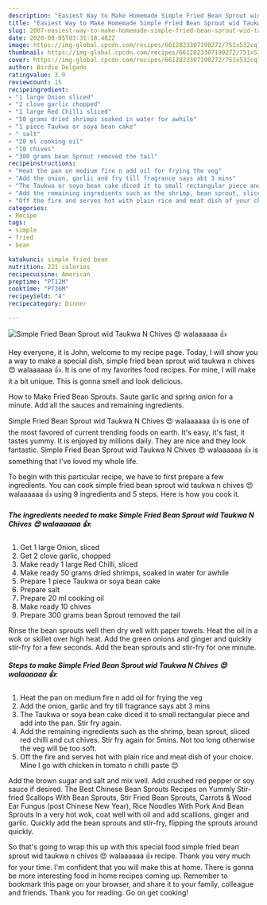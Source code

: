 ```yaml
---
description: "Easiest Way to Make Homemade Simple Fried Bean Sprout wid Taukwa N Chives 😍 walaaaaaa 👍"
title: "Easiest Way to Make Homemade Simple Fried Bean Sprout wid Taukwa N Chives 😍 walaaaaaa 👍"
slug: 2007-easiest-way-to-make-homemade-simple-fried-bean-sprout-wid-taukwa-n-chives-walaaaaaa
date: 2020-08-05T03:31:18.482Z
image: https://img-global.cpcdn.com/recipes/6612823307190272/751x532cq70/simple-fried-bean-sprout-wid-taukwa-n-chives-😍-walaaaaaa-👍-recipe-main-photo.jpg
thumbnail: https://img-global.cpcdn.com/recipes/6612823307190272/751x532cq70/simple-fried-bean-sprout-wid-taukwa-n-chives-😍-walaaaaaa-👍-recipe-main-photo.jpg
cover: https://img-global.cpcdn.com/recipes/6612823307190272/751x532cq70/simple-fried-bean-sprout-wid-taukwa-n-chives-😍-walaaaaaa-👍-recipe-main-photo.jpg
author: Birdie Delgado
ratingvalue: 3.9
reviewcount: 15
recipeingredient:
- "1 large Onion sliced"
- "2 clove garlic chopped"
- "1 large Red Chilli sliced"
- "50 grams dried shrimps soaked in water for awhile"
- "1 piece Taukwa or soya bean cake"
- " salt"
- "20 ml cooking oil"
- "10 chives"
- "300 grams bean Sprout removed the tail"
recipeinstructions:
- "Heat the pan on medium fire n add oil for frying the veg"
- "Add the onion, garlic and fry till fragrance says abt 3 mins"
- "The Taukwa or soya bean cake diced it to small rectangular piece and add into the pan. Stir fry again."
- "Add the remaining ingredients such as the shrimp, bean sprout, sliced red chilli and cut chives. Stir fry again for 5mins. Not too long otherwise the veg will be too soft."
- "Off the fire and serves hot with plain rice and meat dish of your choice. Mine I go with chicken in tomato n chilli paste 😊"
categories:
- Recipe
tags:
- simple
- fried
- bean

katakunci: simple fried bean 
nutrition: 221 calories
recipecuisine: American
preptime: "PT12M"
cooktime: "PT36M"
recipeyield: "4"
recipecategory: Dinner

---
```



![Simple Fried Bean Sprout wid Taukwa N Chives 😍 walaaaaaa 👍](https://img-global.cpcdn.com/recipes/6612823307190272/751x532cq70/simple-fried-bean-sprout-wid-taukwa-n-chives-😍-walaaaaaa-👍-recipe-main-photo.jpg)

Hey everyone, it is John, welcome to my recipe page. Today, I will show you a way to make a special dish, simple fried bean sprout wid taukwa n chives 😍 walaaaaaa 👍. It is one of my favorites food recipes. For mine, I will make it a bit unique. This is gonna smell and look delicious.

How to Make Fried Bean Sprouts. Saute garlic and spring onion for a minute. Add all the sauces and remaining ingredients.

Simple Fried Bean Sprout wid Taukwa N Chives 😍 walaaaaaa 👍 is one of the most favored of current trending foods on earth. It's easy, it's fast, it tastes yummy. It is enjoyed by millions daily. They are nice and they look fantastic. Simple Fried Bean Sprout wid Taukwa N Chives 😍 walaaaaaa 👍 is something that I've loved my whole life.


To begin with this particular recipe, we have to first prepare a few ingredients. You can cook simple fried bean sprout wid taukwa n chives 😍 walaaaaaa 👍 using 9 ingredients and 5 steps. Here is how you cook it.

<!--inarticleads1-->

##### The ingredients needed to make Simple Fried Bean Sprout wid Taukwa N Chives 😍 walaaaaaa 👍:

1. Get 1 large Onion, sliced
1. Get 2 clove garlic, chopped
1. Make ready 1 large Red Chilli, sliced
1. Make ready 50 grams dried shrimps, soaked in water for awhile
1. Prepare 1 piece Taukwa or soya bean cake
1. Prepare  salt
1. Prepare 20 ml cooking oil
1. Make ready 10 chives
1. Prepare 300 grams bean Sprout removed the tail


Rinse the bean sprouts well then dry well with paper towels. Heat the oil in a wok or skillet over high heat. Add the green onions and ginger and quickly stir-fry for a few seconds. Add the bean sprouts and stir-fry for one minute. 

<!--inarticleads2-->

##### Steps to make Simple Fried Bean Sprout wid Taukwa N Chives 😍 walaaaaaa 👍:

1. Heat the pan on medium fire n add oil for frying the veg
1. Add the onion, garlic and fry till fragrance says abt 3 mins
1. The Taukwa or soya bean cake diced it to small rectangular piece and add into the pan. Stir fry again.
1. Add the remaining ingredients such as the shrimp, bean sprout, sliced red chilli and cut chives. Stir fry again for 5mins. Not too long otherwise the veg will be too soft.
1. Off the fire and serves hot with plain rice and meat dish of your choice. Mine I go with chicken in tomato n chilli paste 😊


Add the brown sugar and salt and mix well. Add crushed red pepper or soy sauce if desired. The Best Chinese Bean Sprouts Recipes on Yummly Stir-fried Scallops With Bean Sprouts, Stir Fried Bean Sprouts, Carrots &amp; Wood Ear Fungus (post Chinese New Year), Rice Noodles With Pork And Bean Sprouts In a very hot wok, coat well with oil and add scallions, ginger and garlic. Quickly add the bean sprouts and stir-fry, flipping the sprouts around quickly. 

So that's going to wrap this up with this special food simple fried bean sprout wid taukwa n chives 😍 walaaaaaa 👍 recipe. Thank you very much for your time. I'm confident that you will make this at home. There is gonna be more interesting food in home recipes coming up. Remember to bookmark this page on your browser, and share it to your family, colleague and friends. Thank you for reading. Go on get cooking!
